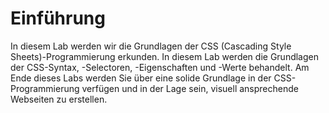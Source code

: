 # Einführung

In diesem Lab werden wir die Grundlagen der CSS (Cascading Style Sheets)-Programmierung erkunden. In diesem Lab werden die Grundlagen der CSS-Syntax, -Selectoren, -Eigenschaften und -Werte behandelt. Am Ende dieses Labs werden Sie über eine solide Grundlage in der CSS-Programmierung verfügen und in der Lage sein, visuell ansprechende Webseiten zu erstellen.
